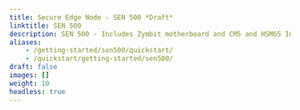 ```yaml
---
title: Secure Edge Node - SEN 500 *Draft*
linktitle: SEN 500 
description: SEN 500 - Includes Zymbit motherboard and CM5 and HSM65 Interposer (pre-release)
aliases:
    - /getting-started/sen500/quickstart/
    - /quickstart/getting-started/sen500/
draft: false
images: []
weight: 10
headless: true
---
```

